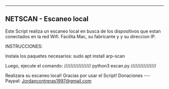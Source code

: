 -----------------------
NETSCAN - Escaneo local
-----------------------
Este Script realiza un escaneo local en busca de los dispositivos que estan conectados en la red Wifi.
Facilita Mac, su fabricante y y su direccion IP.

INSTRUCCIONES:

Instala los paquetes necesarios:
sudo apt install arp-scan

Luego, ejecute el comando:
/////////////////
python3 escan.py
////////////////

Realizara su escaneo local!
Gracias por usar el Script!
Donaciones ---
Paypal: Jordancontreras1997@gmail.com 
